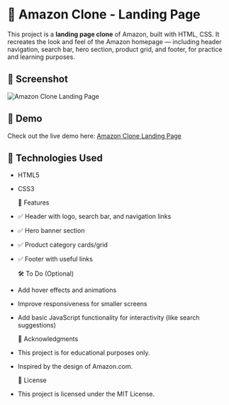 # 🛒 Amazon Clone - Landing Page

This project is a **landing page clone** of Amazon, built with HTML, CSS. 
It recreates the look and feel of the Amazon homepage — including header navigation, search bar, hero section, product grid, and footer, for practice and learning purposes.

## 📸 Screenshot

![Amazon Clone Landing Page](https://github.com/user-attachments/assets/b50cab05-e2da-4dd1-acf8-316e10e63a53)

## 🔗 Demo

Check out the live demo here: [Amazon Clone Landing Page](https://chaitanya10000000000.github.io/Amazon-clone/)


## 🧰 Technologies Used

- HTML5  
- CSS3  

  🎯 Features

- ✅ Header with logo, search bar, and navigation links  
- ✅ Hero banner section  
- ✅ Product category cards/grid  
- ✅ Footer with useful links

  🛠️ To Do (Optional)

- Add hover effects and animations
- Improve responsiveness for smaller screens
- Add basic JavaScript functionality for interactivity (like search suggestions)

  🙏 Acknowledgments

- This project is for educational purposes only.
- Inspired by the design of Amazon.com.

  📄 License
  
- This project is licensed under the MIT License.


